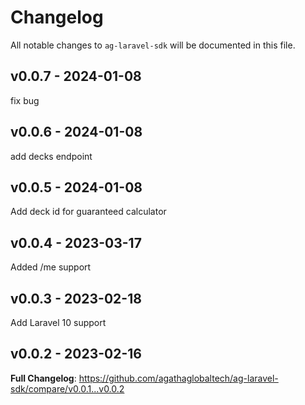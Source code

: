 # Changelog

All notable changes to `ag-laravel-sdk` will be documented in this file.

## v0.0.7 - 2024-01-08

fix bug

## v0.0.6 - 2024-01-08

add decks endpoint

## v0.0.5 - 2024-01-08

Add deck id for guaranteed calculator

## v0.0.4 - 2023-03-17

Added /me support

## v0.0.3 - 2023-02-18

Add Laravel 10 support

## v0.0.2 - 2023-02-16

**Full Changelog**: https://github.com/agathaglobaltech/ag-laravel-sdk/compare/v0.0.1...v0.0.2
